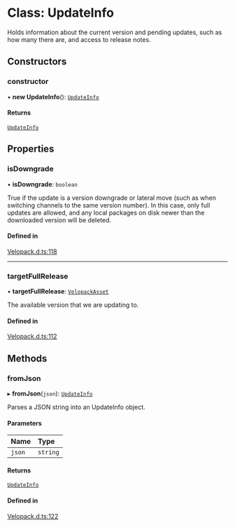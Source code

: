 # Class: UpdateInfo

Holds information about the current version and pending updates, such as how many there are, and access to release notes.

## Constructors

### constructor

• **new UpdateInfo**(): [`UpdateInfo`](UpdateInfo.md)

#### Returns

[`UpdateInfo`](UpdateInfo.md)

## Properties

### isDowngrade

• **isDowngrade**: `boolean`

True if the update is a version downgrade or lateral move (such as when switching channels to the same version number).
In this case, only full updates are allowed, and any local packages on disk newer than the downloaded version will be
deleted.

#### Defined in

[Velopack.d.ts:118](https://github.com/velopack/velopack.fusion/blob/b92fa93/for-js/Velopack.d.ts#L118)

___

### targetFullRelease

• **targetFullRelease**: [`VelopackAsset`](VelopackAsset.md)

The available version that we are updating to.

#### Defined in

[Velopack.d.ts:112](https://github.com/velopack/velopack.fusion/blob/b92fa93/for-js/Velopack.d.ts#L112)

## Methods

### fromJson

▸ **fromJson**(`json`): [`UpdateInfo`](UpdateInfo.md)

Parses a JSON string into an UpdateInfo object.

#### Parameters

| Name | Type |
| :------ | :------ |
| `json` | `string` |

#### Returns

[`UpdateInfo`](UpdateInfo.md)

#### Defined in

[Velopack.d.ts:122](https://github.com/velopack/velopack.fusion/blob/b92fa93/for-js/Velopack.d.ts#L122)
